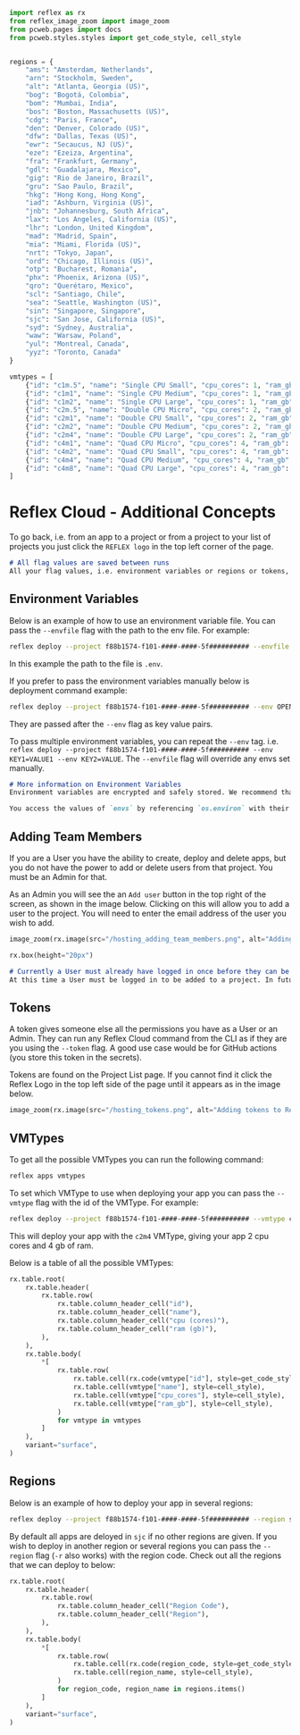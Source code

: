 ```python exec
import reflex as rx
from reflex_image_zoom import image_zoom
from pcweb.pages import docs
from pcweb.styles.styles import get_code_style, cell_style


regions = {
    "ams": "Amsterdam, Netherlands",
    "arn": "Stockholm, Sweden",
    "alt": "Atlanta, Georgia (US)",
    "bog": "Bogotá, Colombia",
    "bom": "Mumbai, India",
    "bos": "Boston, Massachusetts (US)",
    "cdg": "Paris, France",
    "den": "Denver, Colorado (US)",
    "dfw": "Dallas, Texas (US)",
    "ewr": "Secaucus, NJ (US)",
    "eze": "Ezeiza, Argentina",
    "fra": "Frankfurt, Germany",
    "gdl": "Guadalajara, Mexico",
    "gig": "Rio de Janeiro, Brazil",
    "gru": "Sao Paulo, Brazil",
    "hkg": "Hong Kong, Hong Kong",
    "iad": "Ashburn, Virginia (US)",
    "jnb": "Johannesburg, South Africa",
    "lax": "Los Angeles, California (US)",
    "lhr": "London, United Kingdom",
    "mad": "Madrid, Spain",
    "mia": "Miami, Florida (US)",
    "nrt": "Tokyo, Japan",
    "ord": "Chicago, Illinois (US)",
    "otp": "Bucharest, Romania",
    "phx": "Phoenix, Arizona (US)",
    "qro": "Querétaro, Mexico",
    "scl": "Santiago, Chile",
    "sea": "Seattle, Washington (US)",
    "sin": "Singapore, Singapore",
    "sjc": "San Jose, California (US)",
    "syd": "Sydney, Australia",
    "waw": "Warsaw, Poland",
    "yul": "Montreal, Canada",
    "yyz": "Toronto, Canada"
}

vmtypes = [
    {"id": "c1m.5", "name": "Single CPU Small", "cpu_cores": 1, "ram_gb": 0.512},
    {"id": "c1m1", "name": "Single CPU Medium", "cpu_cores": 1, "ram_gb": 1.024},
    {"id": "c1m2", "name": "Single CPU Large", "cpu_cores": 1, "ram_gb": 2.048},
    {"id": "c2m.5", "name": "Double CPU Micro", "cpu_cores": 2, "ram_gb": 0.512},
    {"id": "c2m1", "name": "Double CPU Small", "cpu_cores": 2, "ram_gb": 1.024},
    {"id": "c2m2", "name": "Double CPU Medium", "cpu_cores": 2, "ram_gb": 2.048},
    {"id": "c2m4", "name": "Double CPU Large", "cpu_cores": 2, "ram_gb": 4.096},
    {"id": "c4m1", "name": "Quad CPU Micro", "cpu_cores": 4, "ram_gb": 1.024},
    {"id": "c4m2", "name": "Quad CPU Small", "cpu_cores": 4, "ram_gb": 2.048},
    {"id": "c4m4", "name": "Quad CPU Medium", "cpu_cores": 4, "ram_gb": 4.096},
    {"id": "c4m8", "name": "Quad CPU Large", "cpu_cores": 4, "ram_gb": 8.192}
]

```


# Reflex Cloud - Additional Concepts

To go back, i.e. from an app to a project or from a project to your list of projects you just click the `REFLEX logo` in the top left corner of the page.

```md alert info
# All flag values are saved between runs
All your flag values, i.e. environment variables or regions or tokens, are saved between runs. This means that if you run a command and you pass a flag value, the next time you run the same command the flag value will be the same as the last time you ran it. This means you should only set the flag values again if you want to change them.
```

## Environment Variables


Below is an example of how to use an environment variable file. You can pass the `--envfile` flag with the path to the env file. For example:

```bash
reflex deploy --project f88b1574-f101-####-####-5f########## --envfile .env
```

In this example the path to the file is `.env`.


If you prefer to pass the environment variables manually below is deployment command example:

```bash
reflex deploy --project f88b1574-f101-####-####-5f########## --env OPENAI_API_KEY=sk-proj-vD4i9t6U############################
```

They are passed after the `--env` flag as key value pairs. 

To pass multiple environment variables, you can repeat the `--env` tag. i.e. `reflex deploy --project f88b1574-f101-####-####-5f########## --env KEY1=VALUE1 --env KEY2=VALUE`. The `--envfile` flag will override any envs set manually.


```md alert info
# More information on Environment Variables
Environment variables are encrypted and safely stored. We recommend that backend API keys or secrets are entered as `envs`. Make sure to enter the `envs` without any quotation marks. We do not show the values of them in any CLI commands, only their names (or keys).

You access the values of `envs` by referencing `os.environ` with their names as keys in your app's backend. For example, if you set an env `ASYNC_DB_URL`, you are able to access it by `os.environ["ASYNC_DB_URL"]`. Some Python libraries automatically look for certain environment variables. For example, `OPENAI_API_KEY` for the `openai` python client. The `boto3` client credentials can be configured by setting `AWS_ACCESS_KEY_ID`,`AWS_SECRET_ACCESS_KEY`. This information is typically available in the documentation of the Python packages you use.
```

## Adding Team Members

If you are a User you have the ability to create, deploy and delete apps, but you do not have the power to add or delete users from that project. You must be an Admin for that.

As an Admin you will see the an `Add user` button in the top right of the screen, as shown in the image below. Clicking on this will allow you to add a user to the project. You will need to enter the email address of the user you wish to add.

```python eval
image_zoom(rx.image(src="/hosting_adding_team_members.png", alt="Adding team members to Reflex Cloud"))
```

```python eval
rx.box(height="20px")
```

```md alert warning
# Currently a User must already have logged in once before they can be added to a project. 
At this time a User must be logged in to be added to a project. In future there will be automatic email invites sent to add new users who have never logged in before.
```





## Tokens

A token gives someone else all the permissions you have as a User or an Admin. They can run any Reflex Cloud command from the CLI as if they are you using the `--token` flag. A good use case would be for GitHub actions (you store this token in the secrets).

Tokens are found on the Project List page. If you cannot find it click the Reflex Logo in the top left side of the page until it appears as in the image below.

```python eval
image_zoom(rx.image(src="/hosting_tokens.png", alt="Adding tokens to Reflex Cloud"))
```


## VMTypes

To get all the possible VMTypes you can run the following command:

```bash
reflex apps vmtypes
```

To set which VMType to use when deploying your app you can pass the `--vmtype` flag with the id of the VMType. For example:

```bash
reflex deploy --project f88b1574-f101-####-####-5f########## --vmtype c2m4
```

This will deploy your app with the `c2m4` VMType, giving your app 2 cpu cores and 4 gb of ram.

Below is a table of all the possible VMTypes:

```python eval
rx.table.root(
    rx.table.header(
        rx.table.row(
            rx.table.column_header_cell("id"),
            rx.table.column_header_cell("name"),
            rx.table.column_header_cell("cpu (cores)"),
            rx.table.column_header_cell("ram (gb)"),
        ),
    ),
    rx.table.body(
        *[
            rx.table.row(
                rx.table.cell(rx.code(vmtype["id"], style=get_code_style("violet"))),
                rx.table.cell(vmtype["name"], style=cell_style),
                rx.table.cell(vmtype["cpu_cores"], style=cell_style),
                rx.table.cell(vmtype["ram_gb"], style=cell_style),
            )
            for vmtype in vmtypes
        ]
    ),
    variant="surface",
)
```

## Regions

Below is an example of how to deploy your app in several regions:

```bash
reflex deploy --project f88b1574-f101-####-####-5f########## --region sjc --region iad
```

By default all apps are deloyed in `sjc` if no other regions are given. If you wish to deploy in another region or several regions you can pass the `--region` flag (`-r` also works) with the region code. Check out all the regions that we can deploy to below:


```python eval
rx.table.root(
    rx.table.header(
        rx.table.row(
            rx.table.column_header_cell("Region Code"),
            rx.table.column_header_cell("Region"),
        ),
    ),
    rx.table.body(
        *[
            rx.table.row(
                rx.table.cell(rx.code(region_code, style=get_code_style("violet"))),
                rx.table.cell(region_name, style=cell_style),
            )
            for region_code, region_name in regions.items()
        ]
    ),
    variant="surface",
)
```